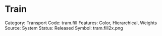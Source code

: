 # Train

Category: Transport
Code: tram.fill
Features: Color, Hierarchical, Weights
Source: System
Status: Released
Symbol: tram.fill2x.png